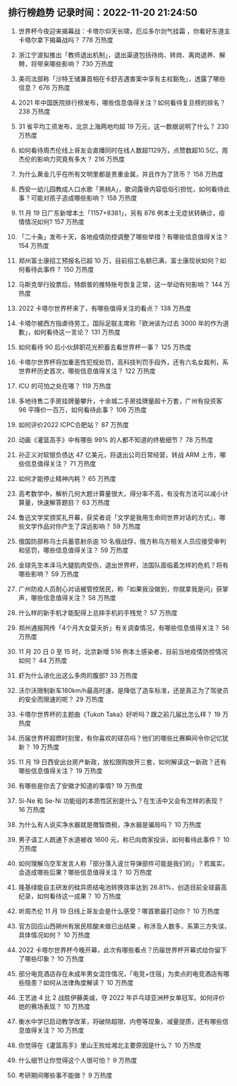
## 排行榜趋势 记录时间：2022-11-20 21:24:50
  
  1. 世界杯今夜迎来揭幕战：卡塔尔仰天长啸，厄瓜多尔剑气挂霜 ，你看好东道主卡塔尔拿下揭幕战吗？ 778 万热度
    
  2. 浙江宁波拟推出「教师退出机制」，退出渠道包括待岗、转岗、离岗退养、解聘，将带来哪些影响？ 730 万热度
    
  3. 美司法部称「沙特王储兼首相在卡舒吉遇害案中享有主权豁免」，透露了哪些信息？ 676 万热度
    
  4. 2021 年中国医院排行榜发布，哪些信息值得关注？如何看待复旦榜的排名？ 238 万热度
    
  5. 31 省平均工资发布，北京上海两地均超 19 万元，这一数据说明了什么？ 230 万热度
    
  6. 如何看待周杰伦线上哥友会直播同时在线人数超1129万，点赞数超10.5亿，周杰伦的影响力究竟有多大？ 216 万热度
    
  7. 为什么黄金几乎在所有文明里都是贵重金属，并且作为了货币？ 158 万热度
    
  8. 西安一幼儿园教成人口水歌「黑桃A」，歌词露骨内容低俗引担忧，如何看待此事？可能对孩子造成哪些影响？ 158 万热度
    
  9. 11 月 19 日广东新增本土「1157+8381」，另有 876 例本土无症状转确诊，疫情情况如何? 157 万热度
    
  10. 「二十条」发布十天，各地疫情防控调整了哪些举措？有哪些信息值得关注？ 154 万热度
    
  11. 郑州富士康招工预报名已超 10 万，目前招工名额已满，富士康现状如何？如何看待此事件？ 150 万热度
    
  12. 马斯克举行投票后，特朗普的推特账号恢复正常，这一举动有何影响？ 144 万热度
    
  13. 2022 卡塔尔世界杯来了，有哪些值得关注的看点？ 138 万热度
    
  14. 卡塔尔被西方指虐待劳工，国际足联主席称「欧洲该为过去 3000 年的作为道歉」，如何看待这一言论？ 131 万热度
    
  15. 如何看待 90 后小伙辞职花光积蓄去看世界杯一事？ 125 万热度
    
  16. 卡塔尔世界杯将加重恶性犯规处罚，高科技判罚手段外，还有六名女裁判，系世界杯历史首次，哪些信息值得关注？ 122 万热度
    
  17. ICU 的可怕之处在哪？ 119 万热度
    
  18. 多地待售二手房挂牌量攀升，十余城二手房挂牌量超十万套，广州有投资客 96 平降价一百万，如何看待此事？ 106 万热度
    
  19. 如何评价2022 ICPC合肥站？ 87 万热度
    
  20. 动画《灌篮高手》中有哪些 99% 的人都不知道的终极细节？ 78 万热度
    
  21. 孙正义对软银负债达 47 亿美元，将退出公司日常经营，转战 ARM 上市，哪些信息值得关注？ 71 万热度
    
  22. 如何才能停止精神内耗？ 65 万热度
    
  23. 高考数学中，解析几何大题计算量很大，得分率不高，有没有方法可以减小计算量，快速解答题目？ 63 万热度
    
  24. 鲁迅文学奖颁奖礼开幕，获奖者说「文学是我用生命同世界对话的方式」，哪些文学作品对你产生了深远影响？ 59 万热度
    
  25. 俄国防部称乌士兵蓄意射杀逾 10 名俄战俘，俄方称乌方相关人员应接受审判和惩罚，哪些信息值得关注？ 59 万热度
    
  26. 金球先生本泽马大腿肌肉受伤，退出世界杯，法国队面临着怎样的危机？将有哪些影响？ 59 万热度
    
  27. 广州防疫人员耐心对话被管控居民，称「如果我没做到，你就拿我是问」获掌声，哪些信息值得关注？ 58 万热度
    
  28. 什么样的新手机才能配得上总摔手机的手残党？ 57 万热度
    
  29. 郑州通报网传「4个月大女婴夭折」有关调查情况，有哪些信息值得关注？ 56 万热度
    
  30. 11 月 20 日 0 至 15 时，北京新增 516 例本土感染者，目前当地疫情防控情况如何？ 44 万热度
    
  31. 虾为什么进化出这么多肉的腹部? 33 万热度
    
  32. 沃尔沃限制新车180km/h最高时速，是降低了造车标准，还是真正为了驾驶员的安全而限速的呢？ 29 万热度
    
  33. 卡塔尔世界杯的主题曲《Tukoh Taka》好听吗？跟之前几届比怎么样？ 19 万热度
    
  34. 历届世界杯超燃时刻里，有你喜欢的球员吗？他们的哪些比赛瞬间令你记忆犹新？ 19 万热度
    
  35. 11 月 19 日西安出台房产新政，放松限购放开三套，如何解读这一新政？还有哪些信息值得关注？ 19 万热度
    
  36. 有哪些是你去了安徽才知道的事情? 19 万热度
    
  37. Si-Ne 和 Se-Ni 功能组的本质性区别是什么？在生活中又会有怎样的表现？ 16 万热度
    
  38. 为什么有人说买净水器就是缴智商税，净水器是骗局吗？ 10 万热度
    
  39. 男子请工人疏通下水道被收 1600 元，称已向商家投诉，如何看待此事件？ 10 万热度
    
  40. 如何理解乌空军发言人称「部分落入波兰导弹部件可能是我们的」？若属实，会造成哪些后果？哪些信息值得关注？ 10 万热度
    
  41. 隆基绿能自主研发的硅异质结电池转换效率达到 26.81%，创造目前全球最高纪录，如何看待这一成果？ 10 万热度
    
  42. 听周杰伦 11 月 19 日线上哥友会是什么感受？哪首歌最打动你？ 10 万热度
    
  43. 官方回应山西朔州有居民核酸未做已出结果 ，称涉及人数多，系第三方失误，具体情况如何？ 10 万热度
    
  44. 2022 卡塔尔世界杯今晚开幕，此次有哪些看点？历届世界杯开幕式给你留下了哪些印象？ 10 万热度
    
  45. 部分电竞酒店存在未成年男女混住情况，「电竞+住宿」为卖点的电竞酒店有哪些隐患？如何从法律角度解读？ 10 万热度
    
  46. 王艺迪 4 比 2 战胜伊藤美诚，夺 2022 年乒乓球亚洲杯女单冠军。如何评价她的赛场表现？ 10 万热度
    
  47. 衡水中学已启动教学改革，将破除超限、内卷等现象，减量提质，还有哪些信息值得关注？ 10 万热度
    
  48. 你觉得在《灌篮高手》里山王败给湘北主要原因是什么？ 10 万热度
    
  49. 什么细节让你觉得这个人很可怕？ 9 万热度
    
  50. 考研期间哪些事不能做？ 9 万热度
    